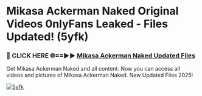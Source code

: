 # Mikasa Ackerman Naked Original Videos 0nlyFans Leaked - Files Updated! (5yfk)

<h3>🔴 CLICK HERE 🌐==►► <a href="https://tinyurl.com/up5wt9bj" rel="nofollow">Mikasa Ackerman Naked Updated Files</a></h3>

Get Mikasa Ackerman Naked and all content. Now you can access all videos and pictures of Mikasa Ackerman Naked. New Updated Files 2025!

[![5yfk](https://i.imgur.com/ABiUzMV.gif)](https://tinyurl.com/up5wt9bj)
